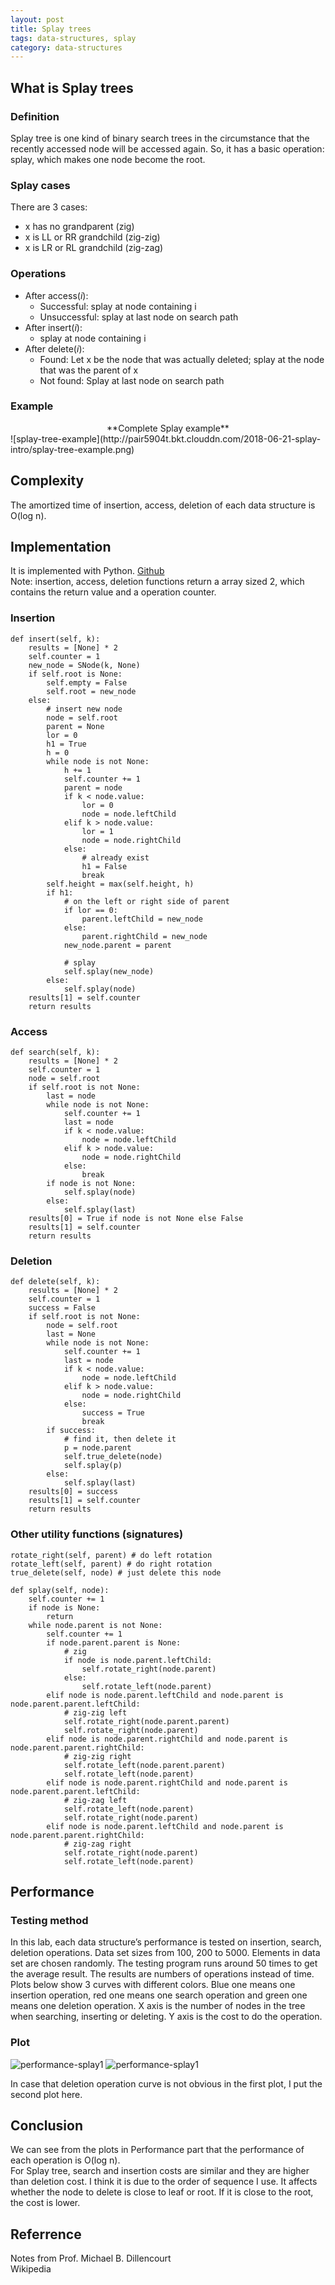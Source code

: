 ```yaml
---
layout: post
title: Splay trees
tags: data-structures, splay
category: data-structures
---
```

## What is Splay trees
### Definition
Splay tree is one kind of binary search trees in the circumstance that the recently accessed node will be accessed again. So, it has a basic operation: splay, which makes one node become the root.  

### Splay cases
There are 3 cases:
- x has no grandparent (zig)- x is LL or RR grandchild (zig-zig)- x is LR or RL grandchild (zig-zag)

### Operations

* After access(_i_):
	* Successful: splay at node containing i	* Unsuccessful: splay at last node on search path* After insert(_i_): 
	* splay at node containing i* After delete(_i_):	* Found: Let x be the node that was actually deleted; splay atthe node that was the parent of x	* Not found: Splay at last node on search path

### Example
<center>**Complete Splay example**</center>
![splay-tree-example](http://pair5904t.bkt.clouddn.com/2018-06-21-splay-intro/splay-tree-example.png)

## Complexity
The amortized time of insertion, access, deletion of each data structure is O(log n).

## Implementation
It is implemented with Python. [Github](https://github.com/BearL222/CS261p/tree/master/Project2)  
Note: insertion, access, deletion functions return a array sized 2, which contains the return value and a operation counter.
### Insertion
```
def insert(self, k):
    results = [None] * 2
    self.counter = 1
    new_node = SNode(k, None)
    if self.root is None:
        self.empty = False
        self.root = new_node
    else:
        # insert new node
        node = self.root
        parent = None
        lor = 0
        h1 = True
        h = 0
        while node is not None:
            h += 1
            self.counter += 1
            parent = node
            if k < node.value:
                lor = 0
                node = node.leftChild
            elif k > node.value:
                lor = 1
                node = node.rightChild
            else:
                # already exist
                h1 = False
                break
        self.height = max(self.height, h)
        if h1:
            # on the left or right side of parent
            if lor == 0:
                parent.leftChild = new_node
            else:
                parent.rightChild = new_node
            new_node.parent = parent

            # splay
            self.splay(new_node)
        else:
            self.splay(node)
    results[1] = self.counter
    return results
```
### Access
```
def search(self, k):
    results = [None] * 2
    self.counter = 1
    node = self.root
    if self.root is not None:
        last = node
        while node is not None:
            self.counter += 1
            last = node
            if k < node.value:
                node = node.leftChild
            elif k > node.value:
                node = node.rightChild
            else:
                break
        if node is not None:
            self.splay(node)
        else:
            self.splay(last)
    results[0] = True if node is not None else False
    results[1] = self.counter
    return results
```
### Deletion
```
def delete(self, k):
    results = [None] * 2
    self.counter = 1
    success = False
    if self.root is not None:
        node = self.root
        last = None
        while node is not None:
            self.counter += 1
            last = node
            if k < node.value:
                node = node.leftChild
            elif k > node.value:
                node = node.rightChild
            else:
                success = True
                break
        if success:
            # find it, then delete it
            p = node.parent
            self.true_delete(node)
            self.splay(p)
        else:
            self.splay(last)
    results[0] = success
    results[1] = self.counter
    return results
```
### Other utility functions (signatures)
```
rotate_right(self, parent) # do left rotation
rotate_left(self, parent) # do right rotation
true_delete(self, node) # just delete this node

def splay(self, node):
    self.counter += 1
    if node is None:
        return
    while node.parent is not None:
        self.counter += 1
        if node.parent.parent is None:
            # zig
            if node is node.parent.leftChild:
                self.rotate_right(node.parent)
            else:
                self.rotate_left(node.parent)
        elif node is node.parent.leftChild and node.parent is node.parent.parent.leftChild:
            # zig-zig left
            self.rotate_right(node.parent.parent)
            self.rotate_right(node.parent)
        elif node is node.parent.rightChild and node.parent is node.parent.parent.rightChild:
            # zig-zig right
            self.rotate_left(node.parent.parent)
            self.rotate_left(node.parent)
        elif node is node.parent.rightChild and node.parent is node.parent.parent.leftChild:
            # zig-zag left
            self.rotate_left(node.parent)
            self.rotate_right(node.parent)
        elif node is node.parent.leftChild and node.parent is node.parent.parent.rightChild:
            # zig-zag right
            self.rotate_right(node.parent)
            self.rotate_left(node.parent)
```
## Performance
### Testing method
In this lab, each data structure’s performance is tested on insertion, search, deletion operations. Data set sizes from 100, 200 to 5000. Elements in data set are chosen randomly. The testing program runs around 50 times to get the average result. The results are numbers of operations instead of time.  
Plots below show 3 curves with different colors. Blue one means one insertion operation, red one means one search operation and green one means one deletion operation. X axis is the number of nodes in the tree when searching, inserting or deleting. Y axis is the cost to do the operation.

### Plot
![performance-splay1](http://pair5904t.bkt.clouddn.com/2018-06-21-splay-intro/performance-splay1.png)
![performance-splay1](http://pair5904t.bkt.clouddn.com/2018-06-21-splay-intro/performance-splay2.png)

In case that deletion operation curve is not obvious in the first plot, I put the second plot here.

## Conclusion
We can see from the plots in Performance part that the performance of each operation is O(log n).  
For Splay tree, search and insertion costs are similar and they are higher than deletion cost. I think it is due to the order of sequence I use. It affects whether the node to delete is close to leaf or root. If it is close to the root, the cost is lower.
## Referrence
Notes from Prof. Michael B. Dillencourt  Wikipedia